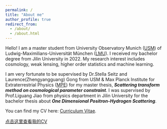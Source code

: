 ```yaml
---
permalink: /
title: "About me"
author_profile: true
redirect_from: 
  - /about/
  - /about.html
---
```


Hello! I am a master student from University Observatory Munich ([USM](https://www.usm.uni-muenchen.de/index_en.php)) of Ludwig-Maximilians-Universität München ([LMU](https://www.lmu.de/de/index.html)). I received my bachelor degree from Jilin University in 2022. My research interest includes cosmology, weak lensing, higher order statistics and machine learning. 

I am very fortunate to be supervised by Dr.Stella Seitz and Laurence(Zhengyangguang) Gong from USM & Max Planck Institute for Extraterrestrial Physics ([MPE](https://www.mpe.mpg.de/main)) for my master thesis, ***Scattering transform method on cosmological parameter constraint***. I was supervised by Prof.Liguang Jiao from physics department in Jilin University for the bachelor thesis about ***One Dimensional Positron-Hydrogen Scattering***. 

You can find my CV here: [Curriculum Vitae](https://github.com/chen-sijin/Sijin-Chen.github.io/blob/master/assets/CV_Sijin_Chen.pdf). 

<a href="https://chen-sijin.github.io/Sijin-Chen.github.io/assets/CV_Sijin_Chen.pdf](https://github.com/chen-sijin/Sijin-Chen.github.io/blob/master/assets/CV_Sijin_Chen.pdf)" target="_blank">点击这里查看我的CV</a>




